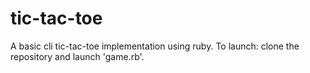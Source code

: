 # tic-tac-toe
A basic cli tic-tac-toe implementation using ruby.
To launch: clone the repository and launch 'game.rb'.
